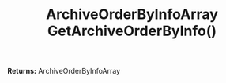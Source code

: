 ﻿---
uid: crmscript_ref_NSArchiveConfiguration_GetArchiveOrderByInfo
title: ArchiveOrderByInfoArray GetArchiveOrderByInfo()
intellisense: NSArchiveConfiguration.GetArchiveOrderByInfo
keywords: NSArchiveConfiguration, GetArchiveOrderByInfo
so.topic: reference
---



**Returns:** ArchiveOrderByInfoArray


